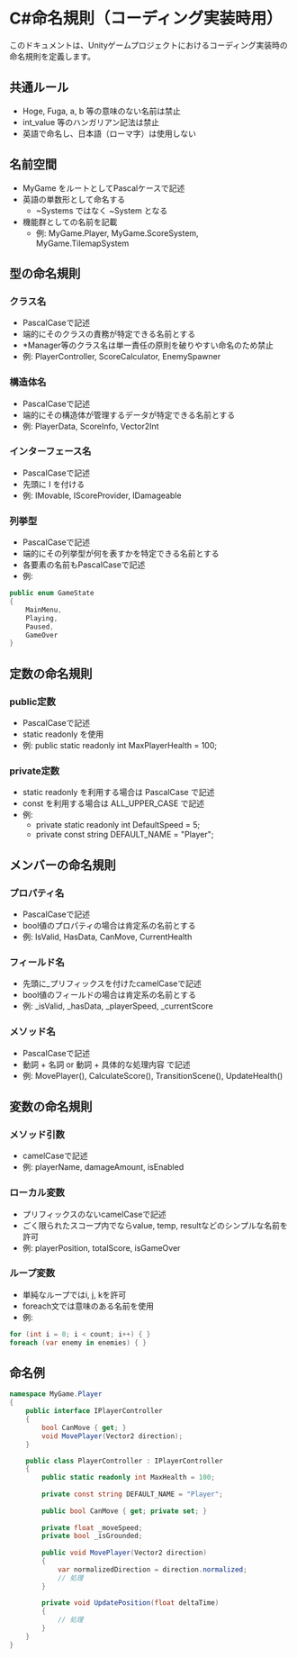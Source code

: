 # C#命名規則（コーディング実装時用）

このドキュメントは、Unityゲームプロジェクトにおけるコーディング実装時の命名規則を定義します。

## 共通ルール
- Hoge, Fuga, a, b 等の意味のない名前は禁止
- int_value 等のハンガリアン記法は禁止
- 英語で命名し、日本語（ローマ字）は使用しない

## 名前空間
- MyGame をルートとしてPascalケースで記述
- 英語の単数形として命名する
  - ~Systems ではなく ~System となる
- 機能群としての名前を記載
  - 例: MyGame.Player, MyGame.ScoreSystem, MyGame.TilemapSystem

## 型の命名規則

### クラス名
- PascalCaseで記述
- 端的にそのクラスの責務が特定できる名前とする
- *Manager等のクラス名は単一責任の原則を破りやすい命名のため禁止
- 例: PlayerController, ScoreCalculator, EnemySpawner

### 構造体名
- PascalCaseで記述
- 端的にその構造体が管理するデータが特定できる名前とする
- 例: PlayerData, ScoreInfo, Vector2Int

### インターフェース名
- PascalCaseで記述
- 先頭に I を付ける
- 例: IMovable, IScoreProvider, IDamageable

### 列挙型
- PascalCaseで記述
- 端的にその列挙型が何を表すかを特定できる名前とする
- 各要素の名前もPascalCaseで記述
- 例:
```csharp
public enum GameState
{
    MainMenu,
    Playing,
    Paused,
    GameOver
}
```

## 定数の命名規則

### public定数
- PascalCaseで記述
- static readonly を使用
- 例: public static readonly int MaxPlayerHealth = 100;

### private定数
- static readonly を利用する場合は PascalCase で記述
- const を利用する場合は ALL_UPPER_CASE で記述
- 例:
  - private static readonly int DefaultSpeed = 5;
  - private const string DEFAULT_NAME = "Player";

## メンバーの命名規則

### プロパティ名
- PascalCaseで記述
- bool値のプロパティの場合は肯定系の名前とする
- 例: IsValid, HasData, CanMove, CurrentHealth

### フィールド名
- 先頭に_プリフィックスを付けたcamelCaseで記述
- bool値のフィールドの場合は肯定系の名前とする
- 例: _isValid, _hasData, _playerSpeed, _currentScore

### メソッド名
- PascalCaseで記述
- 動詞 + 名詞 or 動詞 + 具体的な処理内容 で記述
- 例: MovePlayer(), CalculateScore(), TransitionScene(), UpdateHealth()

## 変数の命名規則

### メソッド引数
- camelCaseで記述
- 例: playerName, damageAmount, isEnabled

### ローカル変数
- プリフィックスのないcamelCaseで記述
- ごく限られたスコープ内でならvalue, temp, resultなどのシンプルな名前を許可
- 例: playerPosition, totalScore, isGameOver

### ループ変数
- 単純なループではi, j, kを許可
- foreach文では意味のある名前を使用
- 例:
```csharp
for (int i = 0; i < count; i++) { }
foreach (var enemy in enemies) { }
```

## 命名例

```csharp
namespace MyGame.Player
{
    public interface IPlayerController
    {
        bool CanMove { get; }
        void MovePlayer(Vector2 direction);
    }

    public class PlayerController : IPlayerController
    {
        public static readonly int MaxHealth = 100;
        
        private const string DEFAULT_NAME = "Player";
        
        public bool CanMove { get; private set; }
        
        private float _moveSpeed;
        private bool _isGrounded;
        
        public void MovePlayer(Vector2 direction)
        {
            var normalizedDirection = direction.normalized;
            // 処理
        }
        
        private void UpdatePosition(float deltaTime)
        {
            // 処理
        }
    }
}   
